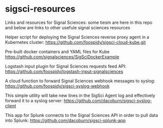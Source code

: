 # sigsci-resources
Links and resources for Signal Sciences: some tiesm are here in this repo and below are links to other usefule signal sciences
resources

Helper script for deploying the Signal Sciences reverse proxy agent in a Kubernetes cluster:
https://github.com/foospidy/sigsci-cloud-kube.git

Pre-built docker containers and YAML files for Kube
https://github.com/signalsciences/SigSciDockerExample

Logstash input plugin for Signal Sciences requests feed API:
https://github.com/foospidy/logstash-input-signalsciences

A cloud function to forward Signal Sciences webhook messages to syslog:
https://github.com/foospidy/sigsci-syslog-webhook

This simple utility will take new lines in the SigSci Agent log and effectively forward it to a syslog server:
https://github.com/dacoburn/sigsci-syslog-client

This app for Splunk connects to the Signal Sciences API in order to pull data into Splunk:
https://github.com/dacoburn/sigsci-splunk-app

